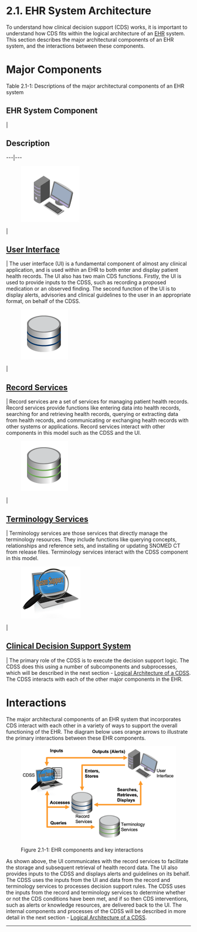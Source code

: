 # 2.1. EHR System Architecture

To understand how clinical decision support (CDS) works, it is important to understand how CDS fits within the logical architecture of an [EHR](https://confluence.ihtsdotools.org/display/DOCGLOSS/EHR "Glossary link: EHR") system. This section describes the major architectural components of an EHR system, and the interactions between these components.

# Major Components

Table 2.1-1: Descriptions of the major architectural components of an EHR system

##  EHR System Component

| 

## Description  
  
---|---  

<figure><img src="../images/123897460.png" alt="" title=""></figure>| 

## [User Interface](https://confluence.ihtsdotools.org/display/DOCSEARCH/SNOMED+CT+Search+and+Data+Entry+Guide)

| The user interface (UI) is a fundamental component of almost any clinical application, and is used within an EHR to both enter and display patient health records.  The UI also has two main CDS functions. Firstly, the UI is used to provide inputs to the CDSS, such as recording a proposed medication or an observed finding. The second function of the UI is to display alerts, advisories and clinical guidelines to the user in an appropriate format, on behalf of the CDSS.  

<figure><img src="../images/123897459.png" alt="" title=""></figure>| 

## [Record Services](https://confluence.ihtsdotools.org/display/DOCRSG/SNOMED+CT+Record+Services+Guide)

| Record services are a set of services for managing patient health records. Record services provide functions like entering data into health records, searching for and retrieving health records, querying or extracting data from health records, and communicating or exchanging health records with other systems or applications. Record services interact with other components in this model such as the CDSS and the UI.  

<figure><img src="../images/123897458.png" alt="" title=""></figure>| 

## [Terminology Services](https://confluence.ihtsdotools.org/display/DOCTSG/SNOMED+CT+Terminology+Services+Guide)

| Terminology services are those services that directly manage the terminology resources. They include functions like querying concepts, relationships and reference sets, and installing or updating SNOMED CT from release files. Terminology services interact with the CDSS component in this model.  

<figure><img src="../images/123897457.png" alt="" title=""></figure>| 

## [Clinical Decision Support System](2.2.-CDS-System-Architecture_123897466.html)

| The primary role of the CDSS is to execute the decision support logic. The CDSS does this using a number of subcomponents and subprocesses, which will be described in the next section - [Logical Architecture of a CDSS](2.2.-CDS-System-Architecture_123897466.html). The CDSS interacts with each of the other major components in the EHR.  
  
# Interactions

The major architectural components of an EHR system that incorporates CDS interact with each other in a variety of ways to support the overall functioning of the EHR.  The diagram below uses orange arrows to illustrate the primary interactions between these EHR components.

  

<figure><img src="../images/123897454.png" alt="" title=""><figcaption><p>Figure 2.1-1: EHR components and key interactions</p></figcaption></figure>

As shown above, the UI communicates with the record services to facilitate the storage and subsequent retrieval of health record data. The UI also provides inputs to the CDSS and displays alerts and guidelines on its behalf. The CDSS uses the inputs from the UI and data from the record and terminology services to processes decision support rules. The CDSS uses the inputs from the record and terminology services to determine whether or not the CDS conditions have been met, and if so then CDS interventions, such as alerts or knowledge resources, are delivered back to the UI. The internal components and processes of the CDSS will be described in more detail in the next section - [Logical Architecture of a CDSS](2.2.-CDS-System-Architecture_123897466.html).

* * *
